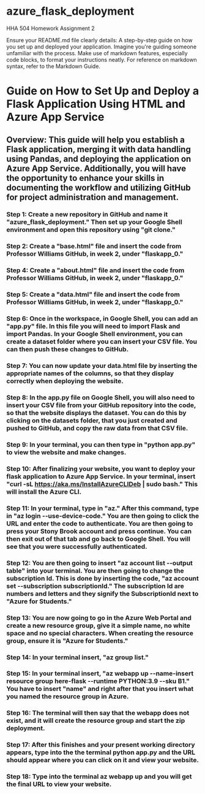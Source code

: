 # azure_flask_deployment
HHA 504 Homework Assignment 2

Ensure your README.md file clearly details:
A step-by-step guide on how you set up and deployed your application. Imagine you're guiding someone unfamiliar with the process.
Make use of markdown features, especially code blocks, to format your instructions neatly. For reference on markdown syntax, refer to the Markdown Guide.

# Guide on How to Set Up and Deploy a Flask Application Using HTML and Azure App Service 

## Overview: This guide will help you establish a Flask application, merging it with data handling using Pandas, and deploying the application on Azure App Service. Additionally, you will have the opportunity to enhance your skills in documenting the workflow and utilizing GitHub for project administration and management.  

### Step 1: Create a new repository in GitHub and name it "azure_flask_deployment." Then set up your Google Shell environment and open this repository using "git clone."

### Step 2: Create a "base.html" file and insert the code from Professor Williams GitHub, in week 2, under "flaskapp_0."

### Step 4: Create a "about.html" file and insert the code from Professor Williams GitHub, in week 2, under "flaskapp_0."

### Step 5: Create a "data.html" file and insert the code from Professor Williams GitHub, in week 2, under "flaskapp_0."

### Step 6: Once in the workspace, in Google Shell, you can add an "app.py" file. In this file you will need to import Flask and import Pandas. In your Google Shell environment, you can create a dataset folder where you can insert your CSV file. You can then push these changes to GitHub. 

### Step 7: You can now update your data.html file by inserting the appropriate names of the columns, so that they display correctly when deploying the website. 

### Step 8: In the app.py file on Google Shell, you will also need to insert your CSV file from your GitHub repository into the code, so that the website displays the dataset. You can do this by clicking on the datasets folder, that you just created and pushed to GitHub, and copy the raw data from that CSV file.  

### Step 9: In your terminal, you can then type in "python app.py" to view the website and make changes. 

### Step 10: After finalizing your website, you want to deploy your flask application to Azure App Service. In your terminal, insert "curl -sL https://aka.ms/InstallAzureCLIDeb | sudo bash." This will install the Azure CLI. 

### Step 11: In your terminal, type in "az." After this command, type in "az login --use-device-code." You are then going to click the URL and enter the code to authenticate. You are then going to press your Stony Brook account and press continue. You can then exit out of that tab and go back to Google Shell. You will see that you were successfully authenticated.  

### Step 12: You are then going to insert "az account list --output table" into your terminal. You are then going to change the subscription Id. This is done by inserting the code, "az account set --subscription subscriptionId." The subscription Id are numbers and letters and they signify the SubscriptionId next to "Azure for Students."

### Step 13: You are now going to go in the Azure Web Portal and create a new resource group, give it a simple name, no white space and no special characters. When creating the resource group, ensure it is "Azure for Students." 

### Step 14: In your terminal insert, "az group list."

### Step 15: In your terminal insert, "az webapp up --name-insert resource group here-flask --runtime PYTHON:3.9 --sku B1." You have to insert "name" and right after that you insert what you named the resource group in Azure. 

### Step 16: The terminal will then say that the webapp does not exist, and it will create the resource group and start the zip deployment. 

### Step 17: After this finishes and your present working directory appears, type into the the terminal python app.py and the URL should appear where you can click on it and view your website. 

### Step 18: Type into the terminal az webapp up and you will get the final URL to view your website.  
